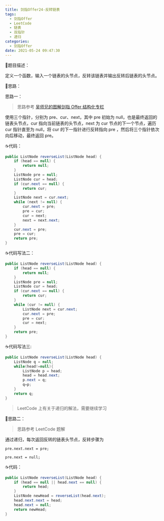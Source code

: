 ```yaml
---
title: 剑指Offer24-反转链表
tags:
  - 剑指Offer
  - LeetCode
  - 链表
  - 双指针
  - 递归
categories:
  - 剑指Offer
date: 2021-05-24 09:47:30
---
```



:page_facing_up:题目描述：

定义一个函数，输入一个链表的头节点，反转该链表并输出反转后链表的头节点。

:thinking:思路：

思路一：
> 思路参考 [吴师兄的图解剑指 Offer 结构化专栏](https://www.algomooc.com/347.html)

使用三个指针，分别为 pre、cur、next，其中 pre 初始为 null，也是最终返回的链表头节点，cur 指向当前链表的头节点，next 为 cur 节点的下一个节点，遍历 cur 指针直至为 null，将 cur 的下一指针进行反转指向 pre ，然后将三个指针依次向后移动，最终返回 pre。

:coffee:代码：

```java
public ListNode reverseList(ListNode head) {
    if (head == null) {
        return null;
    }
    ListNode pre = null;
    ListNode cur = head;
    if (cur.next == null) {
        return cur;
    }
    ListNode next = cur.next;
    while (next != null) {
        cur.next = pre;
        pre = cur;
        cur = next;
        next = next.next;
    }
    cur.next = pre;
    pre = cur;
    return pre;
}

```

:coffee:代码写法二：

```java
public ListNode reverseList(ListNode head) {
    if (head == null) {
        return null;
    }
    ListNode pre = null;
    ListNode cur = head;
    if (cur.next == null) {
        return cur;
    }
    while (cur != null) {
        ListNode next = cur.next;
        cur.next = pre;
        pre = cur;
        cur = next;
    }
    return pre;
}
```

:coffee:代码写法三:

```java
public ListNode reverseList(ListNode head) {
    ListNode q = null;
    while(head!=null){
        ListNode p = head;
        head = head.next;
        p.next = q;
        q=p;
    }
    return q;
}
```

> LeetCode 上有关于递归的解法，需要继续学习

:thinking:思路二：

> 思路参考 LeetCode 题解

通过递归，每次返回反转的链表头节点，反转步骤为

`pre.next.next = pre;`

`pre.next = null;`

:coffee:代码：

```java
public ListNode reverseList(ListNode head) {
    if (head == null || head.next == null) {
        return head;
    }
    ListNode newHead = reverseList(head.next);
    head.next.next = head;
    head.next = null;
    return newHead;
}
```

